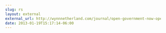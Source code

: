 ```yaml
---
slug: rs
layout: external
external_url: http://wynnnetherland.com/journal/open-government-now-open-source
date: 2013-01-19T15:17:14-06:00
---
```

